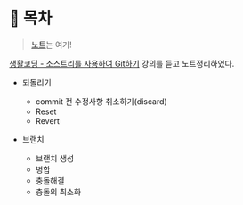 # 📌 목차
> [노트](https://github.com/Kim-Gyuri/source-tree-Git/blob/master/%EB%85%B8%ED%8A%B8/%EC%88%98%EC%A0%95%EC%A4%91.md)는 여기!

[생활코딩 - 소스트리를 사용하여 Git하기](https://www.inflearn.com/course/git-%EA%B0%95%EC%A2%8C-%EC%83%9D%ED%99%9C%EC%BD%94%EB%94%A9/dashboard) 강의를 듣고 노트정리하였다.

+ 되돌리기 
  + commit 전 수정사항 취소하기(discard)
  + Reset
  + Revert

+ 브랜치
  + 브랜치 생성
  + 병합
  + 충돌해결
  + 충돌의 최소화
